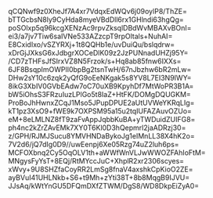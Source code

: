 qCQNwf9z0XheJf7A4xr7VdqxEdWQv6j09oylP8/ThZE=
bTTGcbsN8ly9CyHda8myeVBdDll6rx1GHlndi63hgQg=
poSOlxp5q96kcgXENzAc9rpvZksqlDBdWvMBAXvBOnI=
ei3/a7jv7Tiw6saIVNe533AZzcpT9rpOltals+NuhAI=
E8CxidIxo/vSZYRXj+1t8QQHb1e/uvDuiQu/bslqdrw=
xDrGjJXksG6xJdbgrXOCeDlK09z2JzPUNnadUHZj95Y=
/CD7zTHFsJfSIrxVZ8N5Frzok/s+Hq8ab85fnw6IXXs=
6JF8BsqpImOWPlI0bpBg2tsnTwH/67nJbzhw6bR2mLw=
DHw2sY10c6zqk2yQfG9oEeNKgak5s8YV8L7EI3N9IWY=
8ikG3XbIV0GVbEAdw7oC70uXB9KpyhDf7MtWoPR3B1A=
bW5iOhsS3FRzuIuzLPlGo5t8IaZ+HtFK/DOMgDQUGKM=
ProBoJhHwnxZCqJ1Mso5JPupDPUE2aUtUVWeYKRqLIg=
kT1pz3XsO9+fWE9k7OXPSM95a15u2tqIUFAZAuvOZUo=
eM+8eLMLNZ8fT9zaFvAppJqbbKuBA+yTWDuidZUIFG8=
ph4nc2kZrZAvEMk7XY0T6Kl0D3hQepmrl2jaADRzj30=
z/GPH/RJMJSucu8YMVHNDaBykoJg1eIMnLL38X4hK2o=
7V2d6/jQ7dIg0D9//uwEenpj6Xe05Rzg74uZ2luh6ps=
MCFOXbnq2Cy5OqOLV1th+aWWfWnVLJwWWOZFAhIoFtM=
MNgysFyYsT+8EQj/RtMYccJuC+XhplR2xr2306scyes=
xWvy+9U8SHZfaCoyRR2LmSg8fnaV4axshkCpKioO2ZE=
ayBVuI41UHLNkb+S6+t9Mh+zYti38T+8b8MqgB9IJVU=
JJsAq/kWtYnGU5DFQmDXfZTWM/DgS8/WD8DkpEiZyA0=
